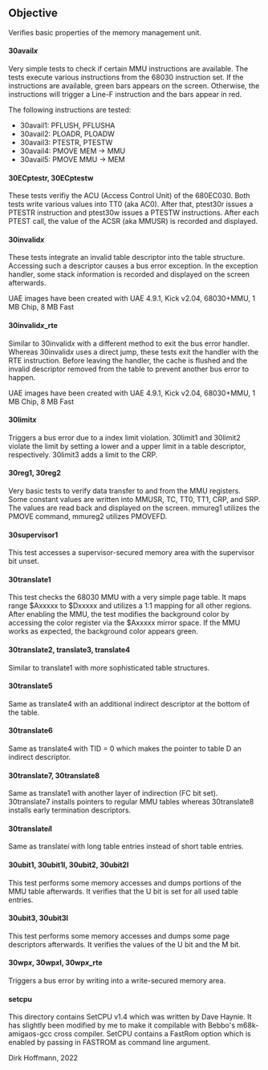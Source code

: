 ## Objective

Verifies basic properties of the memory management unit.

#### 30avail*x*

Very simple tests to check if certain MMU instructions are available. The tests execute various instructions from the 68030 instruction set. If the instructions are available, green bars appears on the screen. Otherwise, the instructions will trigger a Line-F instruction and the bars appear in red.

The following instructions are tested:

- 30avail1: PFLUSH, PFLUSHA 
- 30avail2: PLOADR, PLOADW
- 30avail3: PTESTR, PTESTW
- 30avail4: PMOVE MEM -> MMU
- 30avail5: PMOVE MMU -> MEM

#### 30ECptestr, 30ECptestw

These tests verifiy the ACU (Access Control Unit) of the 680EC030. Both tests write various values into TT0 (aka AC0). After that, ptest30r issues a PTESTR instruction and ptest30w issues a PTESTW instructions. After each PTEST call, the value of the ACSR (aka MMUSR) is recorded and displayed.

#### 30invalid*x*

These tests integrate an invalid table descriptor into the table structure. Accessing such a descriptor causes a bus error exception. In the exception handler, some stack information is recorded and displayed on the screen afterwards.

UAE images have been created with UAE 4.9.1, Kick v2.04, 68030+MMU, 1 MB Chip, 8 MB Fast

#### 30invalid*x*_rte

Similar to 30invalid*x* with a different method to exit the bus error handler. Whereas 30invalid*x* uses a direct jump, these tests exit the handler with the RTE instruction. Before leaving the handler, the cache is flushed and the invalid descriptor removed from the table to prevent another bus error to happen. 

UAE images have been created with UAE 4.9.1, Kick v2.04, 68030+MMU, 1 MB Chip, 8 MB Fast

#### 30limit*x*

Triggers a bus error due to a index limit violation. 30limit1 and 30limit2 violate the limit by setting a lower and a upper limit in a table descriptor, respectively. 30limit3 adds a limit to the CRP.

#### 30reg1, 30reg2

Very basic tests to verify data transfer to and from the MMU registers. Some constant values are written into MMUSR, TC, TT0, TT1, CRP, and SRP. The values are read back and displayed on the screen. mmureg1 utilizes the PMOVE command, mmureg2 utilizes PMOVEFD.

#### 30supervisor1

This test accesses a supervisor-secured memory area with the supervisor bit unset.

#### 30translate1

This test checks the 68030 MMU with a very simple page table. It maps range $Axxxxx to $Dxxxxx and utilizes a 1:1 mapping for all other regions. After enabling the MMU, the test modifies the background color
by accessing the color register via the $Axxxxx mirror space. If the MMU works as expected, the background color appears green.

#### 30translate2, translate3, translate4

Similar to translate1 with more sophisticated table structures. 

#### 30translate5

Same as translate4 with an additional indirect descriptor at the bottom of the table. 

#### 30translate6

Same as translate4 with TID = 0 which makes the pointer to table D an indirect descriptor. 

#### 30translate7, 30translate8

Same as translate1 with another layer of indirection (FC bit set). 30translate7 installs pointers to regular MMU tables whereas 30translate8 installs early termination descriptors.

#### 30translate*i*l

Same as translate*i* with long table entries instead of short table entries.

#### 30ubit1, 30ubit1l, 30ubit2, 30ubit2l

This test performs some memory accesses and dumps portions of the MMU table afterwards. It verifies that the U bit is set for all used table entries. 

#### 30ubit3, 30ubit3l

This test performs some memory accesses and dumps some page descriptors afterwards. It verifies the values of the U bit and the M bit.

#### 30wp*x*, 30wp*x*l, 30wp*x*_rte

Triggers a bus error by writing into a write-secured memory area. 

#### setcpu

This directory contains SetCPU v1.4 which was written by Dave Haynie. It has slightly been modified by me to make it compilable with Bebbo's m68k-amigaos-gcc cross compiler. SetCPU contains a FastRom option which is enabled by passing in FASTROM as command line argument.


Dirk Hoffmann, 2022
